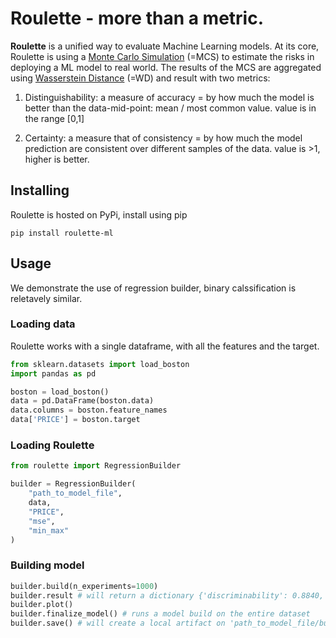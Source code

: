 # Roulette - more than a metric.


__Roulette__ is a unified way to evaluate Machine Learning models. At its core, Roulette is using a [Monte Carlo Simulation](https://en.wikipedia.org/wiki/Monte_Carlo_method) (=MCS) to estimate the risks in deploying a ML model to real world. The results of the MCS are aggregated using [Wasserstein Distance](https://en.wikipedia.org/wiki/Wasserstein_metric) (=WD) and result with two metrics:

1. Distinguishability: a measure of accuracy = by how much the model is better than the data-mid-point: mean / most common value. value is in the range [0,1]

2. Certainty: a measure that of consistency = by how much the model prediction are consistent over different samples of the data. value is >1, higher is better.


## Installing

Roulette is hosted on PyPi, install using pip

```pip install roulette-ml```

## Usage 

We demonstrate the use of regression builder, binary calssification is reletavely similar.

### Loading data

Roulette works with a single dataframe, with all the features and the target.

```python
from sklearn.datasets import load_boston
import pandas as pd

boston = load_boston()
data = pd.DataFrame(boston.data)
data.columns = boston.feature_names
data['PRICE'] = boston.target
```

### Loading __Roulette__

```python
from roulette import RegressionBuilder

builder = RegressionBuilder(
    "path_to_model_file",
    data,
    "PRICE",
    "mse",
    "min_max"
)
```

### Building model

```python
builder.build(n_experiments=1000)
builder.result # will return a dictionary {'discriminability': 0.8840, 'certainty': 8.245}
builder.plot()
builder.finalize_model() # runs a model build on the entire dataset
builder.save() # will create a local artifact on 'path_to_model_file/builder'
```
